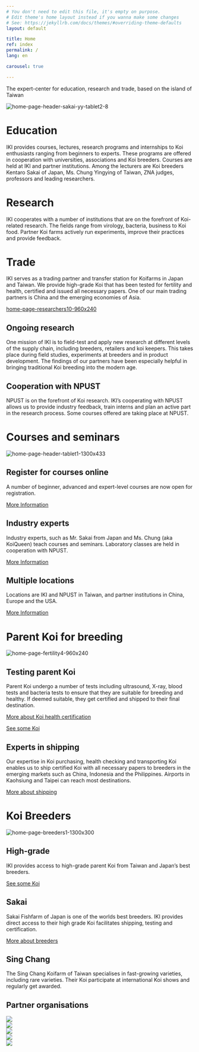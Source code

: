 ```yaml
---
# You don't need to edit this file, it's empty on purpose.
# Edit theme's home layout instead if you wanna make some changes
# See: https://jekyllrb.com/docs/themes/#overriding-theme-defaults
layout: default

title: Home
ref: index
permalink: /
lang: en

carousel: true

---
```



The expert-center for education, research and trade, based on the island of Taiwan

 ![home-page-header-sakai-yy-tablet2-8](http://koi-institute.com/container/uploads/home-page-header-sakai-yy-tablet2-8.jpg)

# Education

IKI provides courses, lectures, research programs and internships to Koi enthusiasts ranging from beginners to experts. These programs are offered in cooperation with universities, associations and Koi breeders. Courses are held at IKI and partner institutions. Among the lecturers are Koi breeders Kentaro Sakai of Japan, Ms. Chung Yingying of Taiwan, ZNA judges, professors and leading researchers.

# Research

IKI cooperates with a number of institutions that are on the forefront of Koi-related research. The fields range from virology, bacteria, business to Koi food. Partner Koi farms actively run experiments, improve their practices and provide feedback.


# Trade

IKI serves as a trading partner and transfer station for Koifarms in Japan and Taiwan. We provide high-grade Koi that has been tested for fertility and health, certified and issued all necessary papers. One of our main trading partners is China and the emerging economies of Asia.

[home-page-researchers10-960x240](http://koi-institute.com/container/uploads/home-page-researchers10-960x240.jpg)

## Ongoing research

One mission of IKI is to field-test and apply new research at different levels of the supply chain, including breeders, retailers and koi keepers. This takes place during field studies, experiments at breeders and in product development. The findings of our partners have been especially helpful in bringing traditional Koi breeding into the modern age.

## Cooperation with NPUST

NPUST is on the forefront of Koi research. IKI’s cooperating with NPUST allows us to provide industry feedback, train interns and plan an active part in the research process. Some courses offered are taking place at NPUST.

# Courses and seminars

![home-page-header-tablet1-1300x433](http://koi-institute.com/container/uploads/home-page-header-tablet1-1300x433.jpg)

## Register for courses online

A number of beginner, advanced and expert-level courses are now open for registration.

[More Information](http://koi-institute.com/courses/)</div>

## Industry experts

Industry experts, such as Mr. Sakai from Japan and Ms. Chung (aka KoiQueen) teach courses and seminars. Laboratory classes are held in cooperation with NPUST.

[More Information](http://koi-institute.com/courses/)

## Multiple locations

Locations are IKI and NPUST in Taiwan, and partner institutions in China, Europe and the USA.

[More Information](http://koi-institute.com/courses/)

# Parent Koi for breeding

![home-page-fertility4-960x240](http://koi-institute.com/container/uploads/home-page-fertility4-960x2401.jpg)

## Testing parent Koi

Parent Koi undergo a number of tests including ultrasound, X-ray, blood tests and bacteria tests to ensure that they are suitable for breeding and healthy. If deemed suitable, they get certified and shipped to their final destination.


[More about Koi health certification](http://koi-institute.com/koi-health-certification/)

[See some Koi](http://koi-institute.com/koi/ "See some Koi")

## Experts in shipping

Our expertise in Koi purchasing, health checking and transporting Koi enables us to ship certified Koi with all necessary papers to breeders in the emerging markets such as China, Indonesia and the Philippines. Airports in Kaohsiung and Taipei can reach most destinations.

[More about shipping](http://koi-institute.com/home-pages/flying-koi-to-china/)

# Koi Breeders

![home-page-breeders1-1300x300](http://koi-institute.com/container/uploads/home-page-breeders1-1300x3001.jpg)

## High-grade

IKI provides access to high-grade parent Koi from Taiwan and Japan’s best breeders.

[See some Koi](http://koi-institute.com/koi/)

## Sakai

Sakai Fishfarm of Japan is one of the worlds best breeders. IKI provides direct access to their high grade Koi facilitates shipping, testing and certification.

[More about breeders](http://koi-institute.com/koi-breeders/)


## Sing Chang

The Sing Chang Koifarm of Taiwan specialises in fast-growing varieties, including rare varieties. Their Koi participate at international Koi shows and regularly get awarded.


## Partner organisations

<div class="slider" data-slick='{
	"autoplay": true,
	"slidesToScroll": 1,
	"slidesToShow": 3,
	"arrows": true ,
	"centerMode": false,
	"slidesToShow": 3,
	"slidesToScroll": 1,
	"arrows": true ,
	"centerMode": false,
	"adaptiveHeight": false,
	"variableWidth": true,
	"swipe": true
}'>

  <div class="slickslide"><img src="http://koi-institute.com/container/uploads/SAKAI_LOGO-300.jpg"></div>
  <div class="slickslide"><img src="http://koi-institute.com/container/uploads/LUXE_LOGO-300x73.png"></div>
  <div class="slickslide"><img src="http://koi-institute.com/container/uploads/PABP_LOGO_W-300-alpha.png"></div>
  <div class="slickslide"><img src="http://koi-institute.com/container/uploads/EMDAT-LOGO-131x80-alpha.png"></div>
  <div class="slickslide"><img src="http://koi-institute.com/container/uploads/sc-logo-300x73-alpha.png"></div>

</div>


<script type="text/javascript">

	//var userLang = navigator.language || navigator.userLanguage;

  var userLang = window.navigator.languages ? window.navigator.languages[0] : null;
  userLang = userLang || window.navigator.language || window.navigator.browserLanguage || window.navigator.userLanguage;


  console.log('javascript detected user language userLang:', userLang);

/*
	if(userLang.indexOf("ja") > -1) {
		window.location.replace("http://localhost:4000/ja/");
	}
	else if (userLang.indexOf("tw") > -1) {
		window.location.replace("http://localhost:4000/tw/");
	}
  else if (userLang.indexOf("zh") > -1) {
		window.location.replace("http://localhost:4000/cn/");
	}
	else {
		window.location.replace("http://localhost:4000/en/");
	}
  */

</script>
